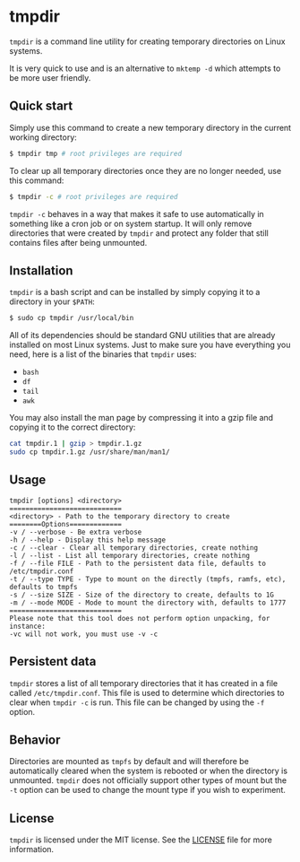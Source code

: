# tmpdir

`tmpdir` is a command line utility for creating temporary directories on Linux systems.

It is very quick to use and is an alternative to `mktemp -d` which attempts to be more user friendly.

## Quick start

Simply use this command to create a new temporary directory in the current working directory:

```bash
$ tmpdir tmp # root privileges are required
```

To clear up all temporary directories once they are no longer needed, use this command:

```bash
$ tmpdir -c # root privileges are required
```

`tmpdir -c` behaves in a way that makes it safe to use automatically in something like a cron job or on system startup. It will only remove directories that were created by `tmpdir` and protect any folder that still contains files after being unmounted.

## Installation

`tmpdir` is a bash script and can be installed by simply copying it to a directory in your `$PATH`:

```bash
$ sudo cp tmpdir /usr/local/bin
```

All of its dependencies should be standard GNU utilities that are already installed on most Linux systems. Just to make sure you have everything you need, here is a list of the binaries that `tmpdir` uses:
- `bash`
- `df`
- `tail`
- `awk`

You may also install the man page by compressing it into a gzip file and copying it to the correct directory:
```bash
cat tmpdir.1 | gzip > tmpdir.1.gz
sudo cp tmpdir.1.gz /usr/share/man/man1/
```

## Usage

```
tmpdir [options] <directory>
============================
<directory> - Path to the temporary directory to create
========Options=============
-v / --verbose - Be extra verbose
-h / --help - Display this help message
-c / --clear - Clear all temporary directories, create nothing
-l / --list - List all temporary directories, create nothing
-f / --file FILE - Path to the persistent data file, defaults to /etc/tmpdir.conf
-t / --type TYPE - Type to mount on the directly (tmpfs, ramfs, etc), defaults to tmpfs
-s / --size SIZE - Size of the directory to create, defaults to 1G
-m / --mode MODE - Mode to mount the directory with, defaults to 1777
============================
Please note that this tool does not perform option unpacking, for instance:
-vc will not work, you must use -v -c
```

## Persistent data

`tmpdir` stores a list of all temporary directories that it has created in a file called `/etc/tmpdir.conf`. This file is used to determine which directories to clear when `tmpdir -c` is run. This file can be changed by using the `-f` option.

## Behavior

Directories are mounted as `tmpfs` by default and will therefore be automatically cleared when the system is rebooted or when the directory is unmounted. `tmpdir` does not officially support other types of mount but the `-t` option can be used to change the mount type if you wish to experiment.

## License

`tmpdir` is licensed under the MIT license. See the [LICENSE](LICENSE) file for more information.